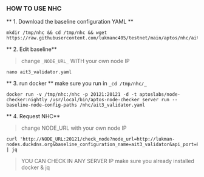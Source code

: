 ### HOW TO USE NHC

** 1. Download the baseline configuration YAML **
```
mkdir /tmp/nhc && cd /tmp/nhc && wget https://raw.githubusercontent.com/lukmanc405/testnet/main/aptos/nhc/ait3_validator.yaml
```

** 2. Edit baseline**
>change `_NODE_URL_` WITH your own node IP

```
nano ait3_validator.yaml
```

** 3. run docker **
make sure you run in `_cd /tmp/nhc/_`

```
docker run -v /tmp/nhc:/nhc -p 20121:20121 -d -t aptoslabs/node-checker:nightly /usr/local/bin/aptos-node-checker server run --baseline-node-config-paths /nhc/ait3_validator.yaml
```

** 4. Request NHC**
>change NODE_URL with your own node IP

```
curl 'http://NODE_URL:20121/check_node?node_url=http://lukman-nodes.duckdns.org&baseline_configuration_name=ait3_validator&api_port=80&noise_port=6180&metrics_port=9101' | jq
```

>YOU CAN CHECK IN ANY SERVER IP
>make sure you already installed docker & jq

